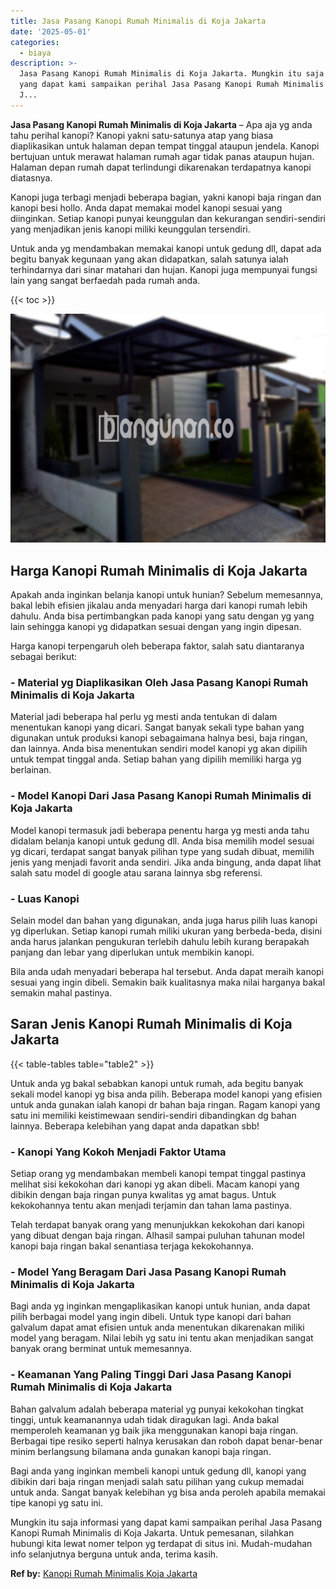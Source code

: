 ```yaml
---
title: Jasa Pasang Kanopi Rumah Minimalis di Koja Jakarta
date: '2025-05-01'
categories:
  - biaya
description: >-
  Jasa Pasang Kanopi Rumah Minimalis di Koja Jakarta. Mungkin itu saja informasi
  yang dapat kami sampaikan perihal Jasa Pasang Kanopi Rumah Minimalis di Koja
  J...
---
```


**Jasa Pasang Kanopi Rumah Minimalis di Koja Jakarta** – Apa aja yg anda tahu perihal kanopi? Kanopi yakni satu-satunya atap yang biasa diaplikasikan untuk halaman depan tempat tinggal ataupun jendela. Kanopi bertujuan untuk merawat halaman rumah agar tidak panas ataupun hujan. Halaman depan rumah dapat terlindungi dikarenakan terdapatnya kanopi diatasnya.

Kanopi juga terbagi menjadi beberapa bagian, yakni kanopi baja ringan dan kanopi besi hollo. Anda dapat memakai model kanopi sesuai yang diinginkan. Setiap kanopi punyai keunggulan dan kekurangan sendiri-sendiri yang menjadikan jenis kanopi miliki keunggulan tersendiri.

Untuk anda yg mendambakan memakai kanopi untuk gedung dll, dapat ada begitu banyak kegunaan yang akan didapatkan, salah satunya ialah terhindarnya dari sinar matahari dan hujan. Kanopi juga mempunyai fungsi lain yang sangat berfaedah pada rumah anda.

{{< toc >}}

![Jasa Pasang Kanopi Rumah Minimalis di Koja Jakarta](/images/harga-kanopi-minimalis-48.png)

## Harga Kanopi Rumah Minimalis di Koja Jakarta

Apakah anda inginkan belanja kanopi untuk hunian? Sebelum memesannya, bakal lebih efisien jikalau anda menyadari harga dari kanopi rumah lebih dahulu. Anda bisa pertimbangkan pada kanopi yang satu dengan yg yang lain sehingga kanopi yg didapatkan sesuai dengan yang ingin dipesan.

Harga kanopi terpengaruh oleh beberapa faktor, salah satu diantaranya sebagai berikut:

### \- Material yg Diaplikasikan Oleh Jasa Pasang Kanopi Rumah Minimalis di Koja Jakarta

Material jadi beberapa hal perlu yg mesti anda tentukan di dalam menentukan kanopi yang dicari. Sangat banyak sekali type bahan yang digunakan untuk produksi kanopi sebagaimana halnya besi, baja ringan, dan lainnya. Anda bisa menentukan sendiri model kanopi yg akan dipilih untuk tempat tinggal anda. Setiap bahan yang dipilih memiliki harga yg berlainan.

### \- Model Kanopi Dari Jasa Pasang Kanopi Rumah Minimalis di Koja Jakarta

Model kanopi termasuk jadi beberapa penentu harga yg mesti anda tahu didalam belanja kanopi untuk gedung dll. Anda bisa memilih model sesuai yg dicari, terdapat sangat banyak pilihan type yang sudah dibuat, memilih jenis yang menjadi favorit anda sendiri. Jika anda bingung, anda dapat lihat salah satu model di google atau sarana lainnya sbg referensi.

### \- Luas Kanopi

Selain model dan bahan yang digunakan, anda juga harus pilih luas kanopi yg diperlukan. Setiap kanopi rumah miliki ukuran yang berbeda-beda, disini anda harus jalankan pengukuran terlebih dahulu lebih kurang berapakah panjang dan lebar yang diperlukan untuk membikin kanopi.

Bila anda udah menyadari beberapa hal tersebut. Anda dapat meraih kanopi sesuai yang ingin dibeli. Semakin baik kualitasnya maka nilai harganya bakal semakin mahal pastinya.

## Saran Jenis Kanopi Rumah Minimalis di Koja Jakarta

{{< table-tables table="table2" >}}

Untuk anda yg bakal sebabkan kanopi untuk rumah, ada begitu banyak sekali model kanopi yg bisa anda pilih. Beberapa model kanopi yang efisien untuk anda gunakan ialah kanopi dr bahan baja ringan. Ragam kanopi yang satu ini memiliki keistimewaan sendiri-sendiri dibandingkan dg bahan lainnya. Beberapa kelebihan yang dapat anda dapatkan sbb!

### \- Kanopi Yang Kokoh Menjadi Faktor Utama

Setiap orang yg mendambakan membeli kanopi tempat tinggal pastinya melihat sisi kekokohan dari kanopi yg akan dibeli. Macam kanopi yang dibikin dengan baja ringan punya kwalitas yg amat bagus. Untuk kekokohannya tentu akan menjadi terjamin dan tahan lama pastinya.

Telah terdapat banyak orang yang menunjukkan kekokohan dari kanopi yang dibuat dengan baja ringan. Alhasil sampai puluhan tahunan model kanopi baja ringan bakal senantiasa terjaga kekokohannya.

### \- Model Yang Beragam Dari Jasa Pasang Kanopi Rumah Minimalis di Koja Jakarta

Bagi anda yg inginkan mengaplikasikan kanopi untuk hunian, anda dapat pilih berbagai model yang ingin dibeli. Untuk type kanopi dari bahan galvalum dapat amat efisien untuk anda menentukan dikarenakan miliki model yang beragam. Nilai lebih yg satu ini tentu akan menjadikan sangat banyak orang berminat untuk memesannya.

### \- Keamanan Yang Paling Tinggi Dari Jasa Pasang Kanopi Rumah Minimalis di Koja Jakarta

Bahan galvalum adalah beberapa material yg punyai kekokohan tingkat tinggi, untuk keamanannya udah tidak diragukan lagi. Anda bakal memperoleh keamanan yg baik jika menggunakan kanopi baja ringan. Berbagai tipe resiko seperti halnya kerusakan dan roboh dapat benar-benar minim berlangsung bilamana anda gunakan kanopi baja ringan.

Bagi anda yang inginkan membeli kanopi untuk gedung dll, kanopi yang dibikin dari baja ringan menjadi salah satu pilihan yang cukup memadai untuk anda. Sangat banyak kelebihan yg bisa anda peroleh apabila memakai tipe kanopi yg satu ini.

Mungkin itu saja informasi yang dapat kami sampaikan perihal Jasa Pasang Kanopi Rumah Minimalis di Koja Jakarta. Untuk pemesanan, silahkan hubungi kita lewat nomer telpon yg terdapat di situs ini. Mudah-mudahan info selanjutnya berguna untuk anda, terima kasih.

**Ref by:**  [Kanopi Rumah Minimalis Koja Jakarta](https://id.wikipedia.org/wiki/Kanopi)

